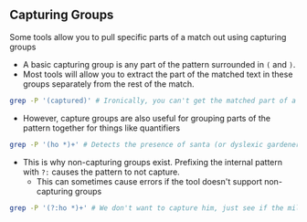 ## Capturing Groups

Some tools allow you to pull specific parts of a match out using capturing groups

- A basic capturing group is any part of the pattern surrounded in `(` and `)`.
- Most tools will allow you to extract the part of the matched text in these groups separately from the rest of the match.

```bash
grep -P '(captured)' # Ironically, you can't get the matched part of a capturing group with grep
```

- However, capture groups are also useful for grouping parts of the pattern together for things like quantifiers

```bash
grep -P '(ho *)+' # Detects the presence of santa (or dyslexic gardeners)
```

- This is why non-capturing groups exist. Prefixing the internal pattern with `?:` causes the pattern to not capture.
    - This can sometimes cause errors if the tool doesn't support non-capturing groups

```bash
grep -P '(?:ho *)+' # We don't want to capture him, just see if the milk and cookies are gone
```
